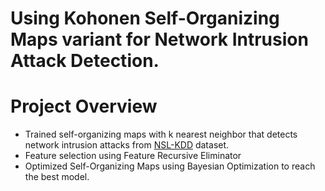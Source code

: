 # Using Kohonen Self-Organizing Maps variant for Network Intrusion Attack Detection. 


# Project Overview 
* Trained self-organizing maps with k nearest neighbor that detects network intrusion attacks from [NSL-KDD](https://www.unb.ca/cic/datasets/nsl.html) dataset.
* Feature selection using Feature Recursive Eliminator
* Optimized Self-Organizing Maps using Bayesian Optimization to reach the best model. 

